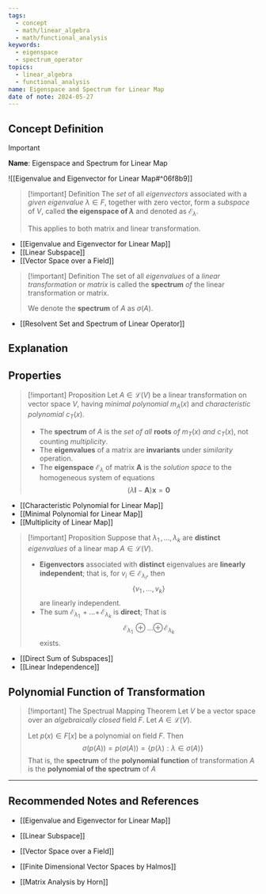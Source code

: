 ```yaml
---
tags:
  - concept
  - math/linear_algebra
  - math/functional_analysis
keywords:
  - eigenspace
  - spectrum_operator
topics:
  - linear_algebra
  - functional_analysis
name: Eigenspace and Spectrum for Linear Map
date of note: 2024-05-27
---
```


## Concept Definition

>[!important]
>**Name**: Eigenspace and Spectrum for Linear Map

![[Eigenvalue and Eigenvector for Linear Map#^06f8b9]]


>[!important] Definition
>The *set* of all *eigenvectors* associated with a *given eigenvalue* $\lambda \in F$, together with zero vector, form a *subspace* of $V$, called **the eigenspace of $\lambda$** and denoted as $\mathcal{E}_{\lambda}$. 
>
>This applies to both matrix and linear transformation.

- [[Eigenvalue and Eigenvector for Linear Map]]
- [[Linear Subspace]]
- [[Vector Space over a Field]]

>[!important] Definition
>The set of all *eigenvalues* of a *linear transformation* or *matrix* is called the **spectrum** *of* the linear transformation or matrix.
>
>We denote the **spectrum** of $A$ as $\sigma(A)$.

- [[Resolvent Set and Spectrum of Linear Operator]]

## Explanation









## Properties

>[!important] Proposition
>Let $A \in \mathcal{L}(V)$ be a linear transformation on vector space $V$, having *minimal polynomial* $m_{A}(x)$ and *characteristic polynomial* $c_{T}(x)$.
>- The **spectrum** of $A$ is the *set of all* **roots** *of* $m_{T}(x)$ *and* $c_{T}(x)$, not counting *multiplicity*.
>- The **eigenvalues** of a matrix are **invariants** under *similarity* operation.  
>- The **eigenspace** $\mathcal{E}_{\lambda}$ of matrix $\boldsymbol{A}$ is the *solution space* to the homogeneous system of equations
>  $$
>  (\lambda \boldsymbol{I} - \boldsymbol{A})\boldsymbol{x} = \boldsymbol{0}
> $$

- [[Characteristic Polynomial for Linear Map]]
- [[Minimal Polynomial for Linear Map]]
- [[Multiplicity of Linear Map]]


>[!important] Proposition
>Suppose that $\lambda_{1} \,{,}\ldots{,}\,\lambda_{k}$ are **distinct** *eigenvalues* of a linear map $A \in \mathcal{L}(V)$.
>- **Eigenvectors** associated with **distinct** eigenvalues are **linearly independent**; that is, for $v_{i} \in \mathcal{E}_{\lambda_{i}}$, then $$\{ v_{1} \,{,}\ldots{,}\,v_{k} \}$$ are linearly independent.
>- The sum $\mathcal{E}_{\lambda_{1}} \,{+}\ldots{+}\,\mathcal{E}_{\lambda_{k}}$ is **direct**; That is
>  $$
>  \mathcal{E}_{\lambda_{1}} \,{\oplus}\ldots{\oplus}\,\mathcal{E}_{\lambda_{k}}
>$$ 
>exists.

- [[Direct Sum of Subspaces]]
- [[Linear Independence]]


## Polynomial Function of Transformation

>[!important] The Spectrual Mapping Theorem
>Let $V$ be a vector space over an *algebraically closed* field $F$. Let $A \in \mathcal{L}(V)$.
>
>Let $p(x) \in F[x]$ be a polynomial on field $F$. Then 
>$$
>\sigma(p(A)) = p\left(\sigma(A)\right) = \left\{ p(\lambda): \lambda \in \sigma(A) \right\} 
>$$
>That is, the **spectrum** of the **polynomial function** of transformation $A$ is the **polynomial of the spectrum** of $A$





-----------
##  Recommended Notes and References

- [[Eigenvalue and Eigenvector for Linear Map]]
- [[Linear Subspace]]
- [[Vector Space over a Field]]


- [[Finite Dimensional Vector Spaces by Halmos]]
- [[Matrix Analysis by Horn]]
